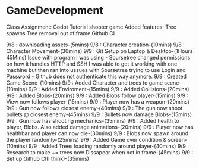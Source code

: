 # GameDevelopment

Class Assignment: Godot Tutorial shooter game
    Added features:
        Tree spawns
        Tree removal out of frame
        Github CI

9/8 : downloading assets-(5mins)
9/8 : Character creation-(10mins)
9/8 : Character Movement-(30mins)
9/9 : Git Setup on Laptop & Desktop-(1Hours 45Mins)
        Issue with program I was using - Soursetree changed permissions on how it handles HTTP and SSH
        I was able to get it working with one machine but then ran into ussues with Soursetree trying to
        use Login and Password - Github does not authenticate this way anymore.
9/9 : Created Game Scene-(10mins)
9/9 : Added Character and trees to game scene-(10mins)
9/9 : Added Enviroment-(15mins)
9/9 : Added Collisions-(20mins)
9/9 : Added Blobs-(20mins)
9/9 : Added Blobs follow player-(15mins)
9/9 : View now follows player-(15mins)
9/9 : Player now has a weapon-(20mins)
9/9 : Gun now follows closest enemy-(40mins)
9/9 : The gun now shoot bullets @ closest enemy-(45mins)
9/9 : Bullets now damage Blobs-(15mins)
9/9 : Gun now has shooting mechanics-(35mins)
9/9 : Added health to player, Blobs. Also added damage animations-(20mins)
9/9 : Player now has healthbar and player can now die-(30mins)
9/9 : Blobs now spawn around the player randomly-(25mins)
9/9 : Added Game over condition & screen-(10mins)
9/9 : Added Trees loading randomly around player-(40mins)
9/9 : Research to make += trees now Dissapear when not in frame-(45mins)
9/9 : Set up Github CI(I think)-(35mins)

